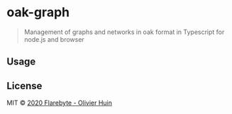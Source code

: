 # oak-graph

> Management of graphs and networks in oak format in Typescript for node.js and browser

## Usage


## License

MIT © [2020 Flarebyte - Olivier Huin]()
